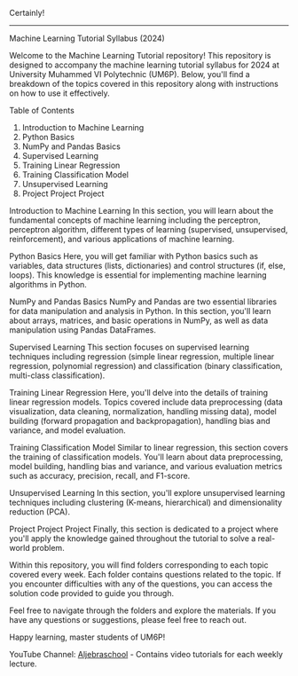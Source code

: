 Certainly!

---

Machine Learning Tutorial Syllabus (2024)

Welcome to the Machine Learning Tutorial repository! This repository is designed to accompany the machine learning tutorial syllabus for 2024 at University Muhammed VI Polytechnic (UM6P). Below, you'll find a breakdown of the topics covered in this repository along with instructions on how to use it effectively.

Table of Contents
1. Introduction to Machine Learning
2. Python Basics
3. NumPy and Pandas Basics
4. Supervised Learning
5. Training Linear Regression
6. Training Classification Model
7. Unsupervised Learning
8. Project Project Project

Introduction to Machine Learning
In this section, you will learn about the fundamental concepts of machine learning including the perceptron, perceptron algorithm, different types of learning (supervised, unsupervised, reinforcement), and various applications of machine learning.

Python Basics
Here, you will get familiar with Python basics such as variables, data structures (lists, dictionaries) and control structures (if, else, loops). This knowledge is essential for implementing machine learning algorithms in Python.

NumPy and Pandas Basics
NumPy and Pandas are two essential libraries for data manipulation and analysis in Python. In this section, you'll learn about arrays, matrices, and basic operations in NumPy, as well as data manipulation using Pandas DataFrames.

Supervised Learning
This section focuses on supervised learning techniques including regression (simple linear regression, multiple linear regression, polynomial regression) and classification (binary classification, multi-class classification).

Training Linear Regression
Here, you'll delve into the details of training linear regression models. Topics covered include data preprocessing (data visualization, data cleaning, normalization, handling missing data), model building (forward propagation and backpropagation), handling bias and variance, and model evaluation.

Training Classification Model
Similar to linear regression, this section covers the training of classification models. You'll learn about data preprocessing, model building, handling bias and variance, and various evaluation metrics such as accuracy, precision, recall, and F1-score.

Unsupervised Learning
In this section, you'll explore unsupervised learning techniques including clustering (K-means, hierarchical) and dimensionality reduction (PCA).

Project Project Project
Finally, this section is dedicated to a project where you'll apply the knowledge gained throughout the tutorial to solve a real-world problem.

Within this repository, you will find folders corresponding to each topic covered every week. Each folder contains questions related to the topic. If you encounter difficulties with any of the questions, you can access the solution code provided to guide you through.

Feel free to navigate through the folders and explore the materials. If you have any questions or suggestions, please feel free to reach out.

Happy learning, master students of UM6P!

YouTube Channel: [Aljebraschool](www.youtube.com/aljebraschool) - Contains video tutorials for each weekly lecture.

